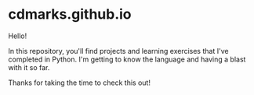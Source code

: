 # cdmarks.github.io
Hello!

In this repository, you'll find projects and learning exercises that I've completed in Python. I'm getting to know the language and having a blast with it so far.

Thanks for taking the time to check this out!
